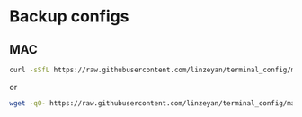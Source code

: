 # Backup configs

## MAC

```bash
curl -sSfL https://raw.githubusercontent.com/linzeyan/terminal_config/master/macos/init | bash
```

or

```bash
wget -qO- https://raw.githubusercontent.com/linzeyan/terminal_config/master/macos/init | bash
```
